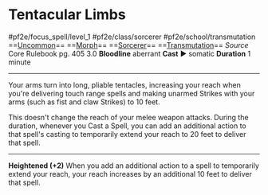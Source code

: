 # Tentacular Limbs
#pf2e/focus_spell/level_1 #pf2e/class/sorcerer #pf2e/school/transmutation 
==[Uncommon](Uncommon.md)== ==[Morph](Morph.md)== ==[Sorcerer](Sorcerer.md)== ==[Transmutation](Transmutation.md)==
*Source* Core Rulebook pg. 405 3.0
**Bloodline** aberrant
**Cast** ► somatic
**Duration** 1 minute

---
Your arms turn into long, pliable tentacles, increasing your reach when you're delivering touch range spells and making unarmed Strikes with your arms (such as fist and claw Strikes) to 10 feet. 

This doesn't change the reach of your melee weapon attacks. During the duration, whenever you Cast a Spell, you can add an additional action to that spell's casting to temporarily extend your reach to 20 feet to deliver that spell.

<hr>

**Heightened (+2)** When you add an additional action to a spell to temporarily extend your reach, your reach increases by an additional 10 feet to deliver that spell.